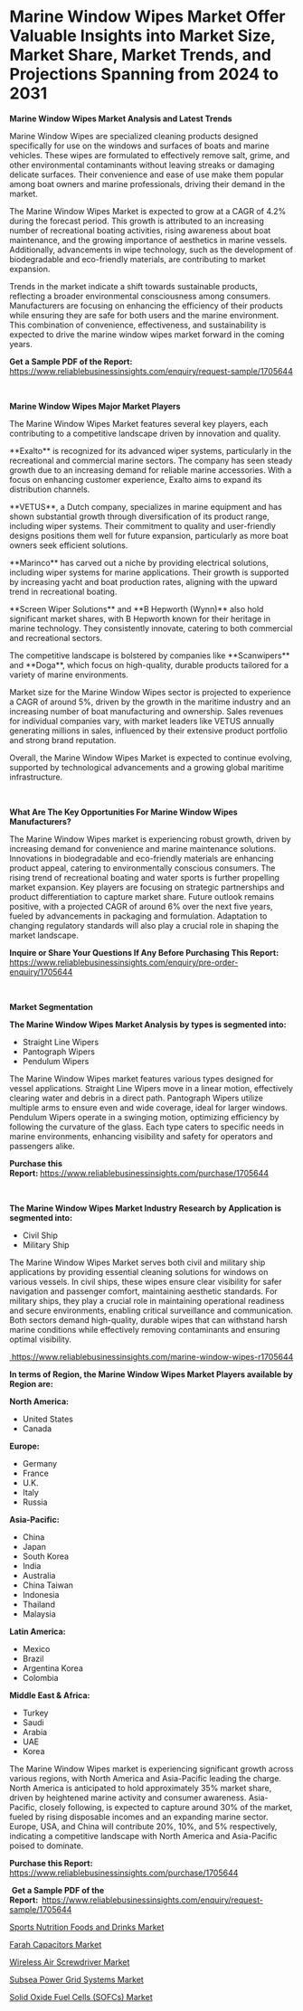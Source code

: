 <p><h1>Marine Window Wipes Market Offer Valuable Insights into Market Size, Market Share, Market Trends, and Projections Spanning from 2024 to 2031</h1></p><p><strong>Marine Window Wipes Market Analysis and Latest Trends</strong></p>
<p><p>Marine Window Wipes are specialized cleaning products designed specifically for use on the windows and surfaces of boats and marine vehicles. These wipes are formulated to effectively remove salt, grime, and other environmental contaminants without leaving streaks or damaging delicate surfaces. Their convenience and ease of use make them popular among boat owners and marine professionals, driving their demand in the market.</p><p>The Marine Window Wipes Market is expected to grow at a CAGR of 4.2% during the forecast period. This growth is attributed to an increasing number of recreational boating activities, rising awareness about boat maintenance, and the growing importance of aesthetics in marine vessels. Additionally, advancements in wipe technology, such as the development of biodegradable and eco-friendly materials, are contributing to market expansion. </p><p>Trends in the market indicate a shift towards sustainable products, reflecting a broader environmental consciousness among consumers. Manufacturers are focusing on enhancing the efficiency of their products while ensuring they are safe for both users and the marine environment. This combination of convenience, effectiveness, and sustainability is expected to drive the marine window wipes market forward in the coming years.</p></p>
<p><strong>Get a Sample PDF of the Report:&nbsp;</strong> <a href="https://www.reliablebusinessinsights.com/enquiry/request-sample/1705644?utm_campaign=1781&utm_medium=2&utm_source=Github&utm_content=ia&utm_term=21102024&utm_id=marine-window-wipes">https://www.reliablebusinessinsights.com/enquiry/request-sample/1705644</a></p>
<p>&nbsp;</p>
<p><strong>Marine Window Wipes Major Market Players</strong></p>
<p><p>The Marine Window Wipes Market features several key players, each contributing to a competitive landscape driven by innovation and quality. </p><p>**Exalto** is recognized for its advanced wiper systems, particularly in the recreational and commercial marine sectors. The company has seen steady growth due to an increasing demand for reliable marine accessories. With a focus on enhancing customer experience, Exalto aims to expand its distribution channels.</p><p>**VETUS**, a Dutch company, specializes in marine equipment and has shown substantial growth through diversification of its product range, including wiper systems. Their commitment to quality and user-friendly designs positions them well for future expansion, particularly as more boat owners seek efficient solutions.</p><p>**Marinco** has carved out a niche by providing electrical solutions, including wiper systems for marine applications. Their growth is supported by increasing yacht and boat production rates, aligning with the upward trend in recreational boating.</p><p>**Screen Wiper Solutions** and **B Hepworth (Wynn)** also hold significant market shares, with B Hepworth known for their heritage in marine technology. They consistently innovate, catering to both commercial and recreational sectors. </p><p>The competitive landscape is bolstered by companies like **Scanwipers** and **Doga**, which focus on high-quality, durable products tailored for a variety of marine environments.</p><p>Market size for the Marine Window Wipes sector is projected to experience a CAGR of around 5%, driven by the growth in the maritime industry and an increasing number of boat manufacturing and ownership. Sales revenues for individual companies vary, with market leaders like VETUS annually generating millions in sales, influenced by their extensive product portfolio and strong brand reputation. </p><p>Overall, the Marine Window Wipes Market is expected to continue evolving, supported by technological advancements and a growing global maritime infrastructure.</p></p>
<p>&nbsp;</p>
<p><strong>What Are The Key Opportunities For Marine Window Wipes Manufacturers?</strong></p>
<p><p>The Marine Window Wipes market is experiencing robust growth, driven by increasing demand for convenience and marine maintenance solutions. Innovations in biodegradable and eco-friendly materials are enhancing product appeal, catering to environmentally conscious consumers. The rising trend of recreational boating and water sports is further propelling market expansion. Key players are focusing on strategic partnerships and product differentiation to capture market share. Future outlook remains positive, with a projected CAGR of around 6% over the next five years, fueled by advancements in packaging and formulation. Adaptation to changing regulatory standards will also play a crucial role in shaping the market landscape.</p></p>
<p><strong>Inquire or Share Your Questions If Any Before Purchasing This Report:</strong> <a href="https://www.reliablebusinessinsights.com/enquiry/pre-order-enquiry/1705644?utm_campaign=1781&utm_medium=2&utm_source=Github&utm_content=ia&utm_term=21102024&utm_id=marine-window-wipes">https://www.reliablebusinessinsights.com/enquiry/pre-order-enquiry/1705644</a></p>
<p>&nbsp;</p>
<p><strong>Market Segmentation</strong></p>
<p><strong>The Marine Window Wipes Market Analysis by types is segmented into:</strong></p>
<p><ul><li>Straight Line Wipers</li><li>Pantograph Wipers</li><li>Pendulum Wipers</li></ul></p>
<p><p>The Marine Window Wipes market features various types designed for vessel applications. Straight Line Wipers move in a linear motion, effectively clearing water and debris in a direct path. Pantograph Wipers utilize multiple arms to ensure even and wide coverage, ideal for larger windows. Pendulum Wipers operate in a swinging motion, optimizing efficiency by following the curvature of the glass. Each type caters to specific needs in marine environments, enhancing visibility and safety for operators and passengers alike.</p></p>
<p><strong>Purchase this Report:&nbsp;</strong><a href="https://www.reliablebusinessinsights.com/purchase/1705644?utm_campaign=1781&utm_medium=2&utm_source=Github&utm_content=ia&utm_term=21102024&utm_id=marine-window-wipes">https://www.reliablebusinessinsights.com/purchase/1705644</a></p>
<p>&nbsp;</p>
<p><strong>The Marine Window Wipes Market Industry Research by Application is segmented into:</strong></p>
<p><ul><li>Civil Ship</li><li>Military Ship</li></ul></p>
<p><p>The Marine Window Wipes Market serves both civil and military ship applications by providing essential cleaning solutions for windows on various vessels. In civil ships, these wipes ensure clear visibility for safer navigation and passenger comfort, maintaining aesthetic standards. For military ships, they play a crucial role in maintaining operational readiness and secure environments, enabling critical surveillance and communication. Both sectors demand high-quality, durable wipes that can withstand harsh marine conditions while effectively removing contaminants and ensuring optimal visibility.</p></p>
<p><a href="https://www.reliablebusinessinsights.com/marine-window-wipes-r1705644?utm_campaign=1781&utm_medium=2&utm_source=Github&utm_content=ia&utm_term=21102024&utm_id=marine-window-wipes">&nbsp;https://www.reliablebusinessinsights.com/marine-window-wipes-r1705644</a></p>
<p><strong>In terms of Region, the Marine Window Wipes Market Players available by Region are:</strong></p>
<p>
    <p> <strong> North America: </strong>
        <ul>
            <li>United States</li>
            <li>Canada</li>
        </ul>
        </p> 
    <p> <strong> Europe: </strong>
        <ul>
            <li>Germany</li>
            <li>France</li>
            <li>U.K.</li>
            <li>Italy</li>
            <li>Russia</li>
        </ul>
        </p> 
    <p> <strong> Asia-Pacific: </strong>
        <ul>
            <li>China</li>
            <li>Japan</li>
            <li>South Korea</li>
            <li>India</li>
            <li>Australia</li>
            <li>China Taiwan</li>
            <li>Indonesia</li>
            <li>Thailand</li>
            <li>Malaysia</li>
        </ul>
        </p> 
    <p> <strong> Latin America: </strong>
        <ul>
            <li>Mexico</li>
            <li>Brazil</li>
            <li>Argentina Korea</li>
            <li>Colombia</li>
        </ul>
        </p> 
    <p> <strong> Middle East & Africa: </strong>
        <ul>
            <li>Turkey</li>
            <li>Saudi</li>
            <li>Arabia</li>
            <li>UAE</li>
            <li>Korea</li>
        </ul>
    </p>
    </p>
<p><p>The Marine Window Wipes market is experiencing significant growth across various regions, with North America and Asia-Pacific leading the charge. North America is anticipated to hold approximately 35% market share, driven by heightened marine activity and consumer awareness. Asia-Pacific, closely following, is expected to capture around 30% of the market, fueled by rising disposable incomes and an expanding marine sector. Europe, USA, and China will contribute 20%, 10%, and 5% respectively, indicating a competitive landscape with North America and Asia-Pacific poised to dominate.</p></p>
<p><strong>Purchase this Report: </strong><a href="https://www.reliablebusinessinsights.com/purchase/1705644?utm_campaign=1781&utm_medium=2&utm_source=Github&utm_content=ia&utm_term=21102024&utm_id=marine-window-wipes">https://www.reliablebusinessinsights.com/purchase/1705644</a></p>
<p>&nbsp;<strong>Get a Sample PDF of the Report:&nbsp;&nbsp;</strong><a href="https://www.reliablebusinessinsights.com/enquiry/request-sample/1705644?utm_campaign=1781&utm_medium=2&utm_source=Github&utm_content=ia&utm_term=21102024&utm_id=marine-window-wipes">https://www.reliablebusinessinsights.com/enquiry/request-sample/1705644</a></p>
<p><strong></strong></p>
<p><p><a href="https://www.linkedin.com/pulse/sports-nutrition-foods-drinks-industry-insights-report-analyzing-q2j2f?utm_campaign=1781&utm_medium=2&utm_source=Github&utm_content=ia&utm_term=21102024&utm_id=marine-window-wipes">Sports Nutrition Foods and Drinks Market</a></p><p><a href="https://www.linkedin.com/pulse/charting-future-comprehensive-analysis-global-farah-capacitors-5bl9c?utm_campaign=1781&utm_medium=2&utm_source=Github&utm_content=ia&utm_term=21102024&utm_id=marine-window-wipes">Farah Capacitors Market</a></p><p><a href="https://www.linkedin.com/pulse/wireless-air-screwdriver-market2024-2031-industry-insights-mvalf?utm_campaign=1781&utm_medium=2&utm_source=Github&utm_content=ia&utm_term=21102024&utm_id=marine-window-wipes">Wireless Air Screwdriver Market</a></p><p><a href="https://www.linkedin.com/pulse/subsea-power-grid-systems-market-outlook-complete-n7nve?utm_campaign=1781&utm_medium=2&utm_source=Github&utm_content=ia&utm_term=21102024&utm_id=marine-window-wipes">Subsea Power Grid Systems Market</a></p><p><a href="https://www.linkedin.com/pulse/global-solid-oxide-fuel-cells-sofcs-79-cagr-forecast-2024-nvrse?utm_campaign=1781&utm_medium=2&utm_source=Github&utm_content=ia&utm_term=21102024&utm_id=marine-window-wipes">Solid Oxide Fuel Cells (SOFCs) Market</a></p></p>